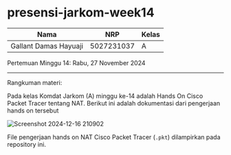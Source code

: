 # presensi-jarkom-week14
|Nama|NRP|Kelas|
|-|-|-|
|Gallant Damas Hayuaji|5027231037|A|

Pertemuan Minggu 14: Rabu, 27 November 2024
***
Rangkuman materi:

Pada kelas Komdat Jarkom (A) minggu ke-14 adalah Hands On Cisco Packet Tracer tentang NAT. Berikut ini adalah dokumentasi dari pengerjaan hands on tersebut

![Screenshot 2024-12-16 210902](https://github.com/user-attachments/assets/7b986af6-3b1c-4c0b-b442-fe9adc438334)

File pengerjaan hands on NAT Cisco Packet Tracer (`.pkt`) dilampirkan pada repository ini.

